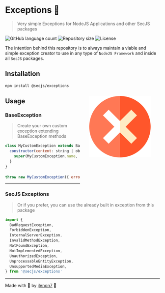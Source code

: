# Exceptions 🛑

> Very simple Exceptions for NodeJS Applications and other SecJS packages

<p>
  <img alt="GitHub language count" src="https://img.shields.io/github/languages/count/secjs/exceptions?style=for-the-badge&logo=appveyor">

  <img alt="Repository size" src="https://img.shields.io/github/repo-size/secjs/exceptions?style=for-the-badge&logo=appveyor">

  <img alt="License" src="https://img.shields.io/badge/license-MIT-brightgreen?style=for-the-badge&logo=appveyor">
</p>

The intention behind this repository is to always maintain a viable and simple exception creator to use in any type of `NodeJS Framework` and
inside all `SecJS` packages.

<img src=".github/exceptions.png" width="200px" align="right" hspace="30px" vspace="100px">

## Installation

```bash
npm install @secjs/exceptions
```

## Usage

### BaseException 

> Create your own custom exception extending BaseException methods

```js
class MyCustomException extends BaseException {
  constructor(content: string | object = 'My default error', status = 400) {
    super(MyCustomException.name, content, status);
  }
}

throw new MyCustomException({ error: 'object', use: 'as you want!' })
```

---

### SecJS Exceptions

> Or if you prefer, you can use the already built in exception from this package

```js
import { 
  BadRequestException, 
  ForbiddenException, 
  InternalServerException, 
  InvalidMethodException, 
  NotFoundException,
  NotImplementedException,
  UnauthorizedException,
  UnprocessableEntityException,
  UnsupportedMediaException,
} from '@secjs/exceptions'
```

---

Made with 🖤 by [jlenon7](https://github.com/jlenon7) :wave:
